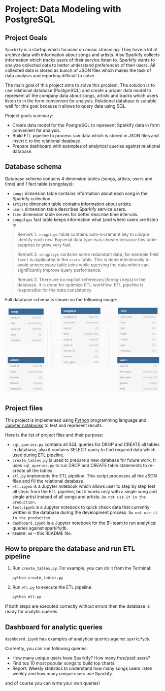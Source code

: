 # Project: Data Modeling with PostgreSQL

## Project Goals

`Sparkify` is a startup which focused on music streaming. They have a lot of archive data with information about songs and artists. Also Sparkify collects information which tracks users of their service listen to.
Sparkify wants to analyze collected data to better understand preferences of their users. All collected data is stored as bunch of JSON files which makes the task of data analysis and reporting difficult to solve.

The main goal of this project aims to solve this problem. The solution is to use relational database (PostgreSQL) and create a proper data model to represent all the company data about songs, artists and tracks which users listen to in the form convenient for analysis.
Relational database is suitable well for this goal because it allows to query data using SQL.

Project goals summary:

- Create data model for the PostgreSQL to represent Sparkify data in form convenient for analysis.
- Build ETL pipeline to process raw data which is stored in JSON files and insert it to the relational database.
- Prepare dashboard with examples of analytical queries against relational database.

## Database schema

Database schema contains 4 dimension tables (songs, artists, users and time) and 1 fact table (songplays):
- `songs` dimension table contains information about each song in the Sparkify collection.
- `artists` dimension table contains information about artists.
- `users` dimension table describes Sparkify service users.
- `time` dimension table serves for better describe time intervals.
- `songplays` fact table keeps information what (and when) users are listen to.

> Remark 1. `songplays` table contains auto-increment key to unique identify each row. Bigserial data type was chosen because this table suppose to grow very fast. 

> Remark 2. `songplays` contains some redundant data, for example field `level` is duplicated in the `users` table. This is done intentionally to avoid unnecessary table joins while querying the data which can significantly improve query performance.

> Remark 3. There are no explicit references (foreign keys) in the database. It is done for optimize ETL workflow. ETL pipeline is responsible for the data consistency.   

Full database schema is shown on the following image:

![sparkifydb](images/sparkifydb.png)

## Project files

This project is implemented using [Python](https://www.python.org/) programming language and [Jupyter notebooks](https://jupyter.org/) to test and represent results.

Here is the list of project files and their purpose:

- `sql_queries.py` contains all SQL queries for DROP and CREATE all tables in database, also it contains SELECT query to find required data which used during ETL pipeline.
- `create_tables.py` is used to prepare a new database for future work. It uses `sql_queries.py` to run DROP and CREATE table statements to re-create all the tables.
- `etl.py` implements the ETL pipeline. This script processes all the JSON files and fill the relational database.
- `etl.ipynb` is a Jupyter notebook which allows user to step by step test all steps from the ETL pipeline, but it works only with a single song and single artist instead of all songs and artists. `Do not use it in the production.`
- `test.ipynb` is a Jupyter notebook to quick check data that currently written in the database during the development process. `Do not use it in the production.`
- `dashboard.ipynb` is a Jupyter notebook for the BI-team to run analytical queries against sparkifydb.
- `README.md` – this README file. 

## How to prepare the database and run ETL pipeline

1. Run `create_tables.py`. For example, you can do it from the Terminal:
    
    ```bash
    python create_tables.py
    ```
   
2. Run `etl.py` to execute the ETL pipeline:
   
   ```bash
   python etl.py 
   ```

If both steps are executed correctly without errors then the database is ready for analytic queries.

## Dashboard for analytic queries

`dashboard.ipynb` has examples of analytical queries against `sparkifydb`.

Currently, you can run following queries:
- How many unique users have Sparkify? How many free/paid users?
- Find top 10 most popular songs to build top charts.
- Report: Weekly statistics to understand how many songs users listen weekly and how many unique users use Sparkify.

and of course you can write your own queries!